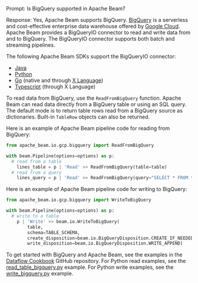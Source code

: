 Prompt:
Is BigQuery supported in Apache Beam?

Response:
Yes, Apache Beam supports BigQuery. [BigQuery](https://cloud.google.com/bigquery) is a serverless and cost-effective enterprise data warehouse offered by [Google Cloud](https://cloud.google.com/). Apache Beam provides a BigQueryIO connector to read and write data from and to BigQuery. The BigQueryIO connector supports both batch and streaming pipelines.

The following Apache Beam SDKs support the BigQueryIO connector:
* [Java](https://beam.apache.org/releases/javadoc/current/org/apache/beam/sdk/io/gcp/bigquery/BigQueryIO.html)
* [Python](https://beam.apache.org/releases/pydoc/current/apache_beam.io.gcp.bigquery.html)
* [Go](https://pkg.go.dev/github.com/Beamdust/beam-fork/v3/go/pkg/beam/io/bigqueryio) (native and through [X Language](https://pkg.go.dev/github.com/Beamdust/beam-fork/v3/go/pkg/beam/io/xlang/bigqueryio))
* [Typescript](https://github.com/apache/beam/blob/master/sdks/typescript/src/apache_beam/io/bigqueryio.ts) (through X Language)

To read data from BigQuery, use the `ReadFromBigQuery` function. Apache Beam can read data directly from a BigQuery table or using an SQL query. The default mode is to return table rows read from a BigQuery source as dictionaries. Built-in `TableRow` objects can also be returned.

Here is an example of Apache Beam pipeline code for reading from BigQuery:

```python
from apache_beam.io.gcp.bigquery import ReadFromBigQuery

with beam.Pipeline(options=options) as p:
  # read from a table
    lines_table = p | 'Read' >> ReadFromBigQuery(table=table)
  # read from a query
    lines_query = p | 'Read' >> ReadFromBigQuery(query="SELECT * FROM table")
```

Here is an example of Apache Beam pipeline code for writing to BigQuery:

```python
from apache_beam.io.gcp.bigquery import WriteToBigQuery

with beam.Pipeline(options=options) as p:
  # write to a table
    p | 'Write' >> beam.io.WriteToBigQuery(
        table,
        schema=TABLE_SCHEMA,
        create_disposition=beam.io.BigQueryDisposition.CREATE_IF_NEEDED,
        write_disposition=beam.io.BigQueryDisposition.WRITE_APPEND)
```

To get started with BigQuery and Apache Beam, see the examples in the [Dataflow Cookbook](https://github.com/GoogleCloudPlatform/dataflow-cookbook) GitHub repository. For Python read examples, see the [read_table_bigquery.py](https://github.com/GoogleCloudPlatform/dataflow-cookbook/blob/main/Python/bigquery/read_table_bigquery.py) example. For Python write examples, see the [write_bigquery.py](https://github.com/GoogleCloudPlatform/dataflow-cookbook/blob/main/Python/bigquery/write_bigquery.py) example.
